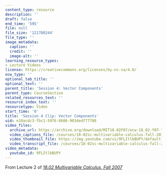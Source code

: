 ```yaml
---
content_type: resource
description: ''
draft: false
end_time: '595'
file: null
file_size: '121780244'
file_type: ''
image_metadata:
  caption: ''
  credit: ''
  image-alt: ''
learning_resource_types:
- Lecture Videos
license: https://creativecommons.org/licenses/by-nc-sa/4.0/
ocw_type: ''
optional_tab_title: ''
optional_text: ''
parent_title: 'Session 4: Vector Components'
parent_type: CourseSection
related_resources_text: ''
resource_index_text: ''
resourcetype: Video
start_time: '0'
title: 'Session 4 Clip: Vector Components'
uid: e10acdc3-fbc1-5976-8686-903dedf77788
video_files:
  archive_url: https://archive.org/download/MIT18.02F07/ocw-18_02-f07-lec02_300k.mp4
  video_captions_file: /courses/18-02sc-multivariable-calculus-fall-2010/9FLItlbBUPY_captions.vtt
  video_thumbnail_file: https://img.youtube.com/vi/9FLItlbBUPY/default.jpg
  video_transcript_file: /courses/18-02sc-multivariable-calculus-fall-2010/9FLItlbBUPY_transcript.pdf
video_metadata:
  youtube_id: 9FLItlbBUPY
---
```

From Lecture 2 of [_18.02 Multivariable Calculus, Fall 2007_](/courses/18-02-multivariable-calculus-fall-2007/video_galleries/video-lectures)
